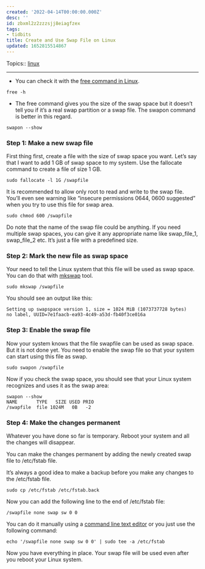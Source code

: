 ```yaml
---
created: '2022-04-14T00:00:00.000Z'
desc: ''
id: zbxml2z2zzzsjj8eiagfzex
tags:
- tidbits
title: Create and Use Swap File on Linux
updated: 1652815514867
---
```

   
Topics::  [linux](../topics/linux.md)   
   
   
---   
   
   
- You can check it with the [free command in Linux](https://linuxhandbook.com/free-command/).   
   
```
free -h
```
   
   
   
- The free command gives you the size of the swap space but it doesn’t tell you if it’s a real swap partition or a swap file. The swapon command is better in this regard.   
   
```
swapon --show
```
   
   
### Step 1: Make a new swap file   
   
First thing first, create a file with the size of swap space you want. Let’s say that I want to add 1 GB of swap space to my system. Use the fallocate command to create a file of size 1 GB.   
   
```
sudo fallocate -l 1G /swapfile
```
   
   
It is recommended to allow only root to read and write to the swap file. You’ll even see warning like “insecure permissions 0644, 0600 suggested” when you try to use this file for swap area.   
   
```
sudo chmod 600 /swapfile
```
   
   
Do note that the name of the swap file could be anything. If you need multiple swap spaces, you can give it any appropriate name like swap_file_1, swap_file_2 etc. It’s just a file with a predefined size.   
   
### Step 2: Mark the new file as swap space   
   
Your need to tell the Linux system that this file will be used as swap space. You can do that with [mkswap](http://man7.org/linux/man-pages/man8/mkswap.8.html) tool.   
   
```
sudo mkswap /swapfile
```
   
   
You should see an output like this:   
   
```
Setting up swapspace version 1, size = 1024 MiB (1073737728 bytes)
no label, UUID=7e1faacb-ea93-4c49-a53d-fb40f3ce016a
```
   
   
### Step 3: Enable the swap file   
   
Now your system knows that the file swapfile can be used as swap space. But it is not done yet. You need to enable the swap file so that your system can start using this file as swap.   
   
```
sudo swapon /swapfile
```
   
   
Now if you check the swap space, you should see that your Linux system recognizes and uses it as the swap area:   
   
```
swapon --show
NAME       TYPE   SIZE USED PRIO
/swapfile  file 1024M   0B   -2
```
   
   
### Step 4: Make the changes permanent   
   
Whatever you have done so far is temporary. Reboot your system and all the changes will disappear.   
   
You can make the changes permanent by adding the newly created swap file to /etc/fstab file.   
   
It’s always a good idea to make a backup before you make any changes to the /etc/fstab file.   
   
```
sudo cp /etc/fstab /etc/fstab.back
```
   
   
Now you can add the following line to the end of /etc/fstab file:   
   
```
/swapfile none swap sw 0 0
```
   
   
You can do it manually using a [command line text editor](https://itsfoss.com/command-line-text-editors-linux/) or you just use the following command:   
   
```
echo '/swapfile none swap sw 0 0' | sudo tee -a /etc/fstab
```
   
   
Now you have everything in place. Your swap file will be used even after you reboot your Linux system.